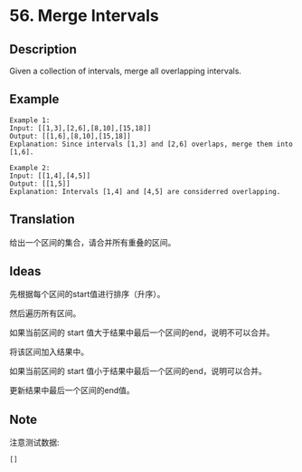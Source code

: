 # 56. Merge Intervals
## Description
Given a collection of intervals, merge all overlapping intervals.
## Example
```$xslt
Example 1:
Input: [[1,3],[2,6],[8,10],[15,18]]
Output: [[1,6],[8,10],[15,18]]
Explanation: Since intervals [1,3] and [2,6] overlaps, merge them into [1,6].

Example 2:
Input: [[1,4],[4,5]]
Output: [[1,5]]
Explanation: Intervals [1,4] and [4,5] are considerred overlapping.
```
## Translation
给出一个区间的集合，请合并所有重叠的区间。
## Ideas
先根据每个区间的start值进行排序（升序）。

然后遍历所有区间。

如果当前区间的 start 值大于结果中最后一个区间的end，说明不可以合并。

将该区间加入结果中。

如果当前区间的 start 值小于结果中最后一个区间的end，说明可以合并。

更新结果中最后一个区间的end值。

## Note
注意测试数据:
```$xslt
[]
``` 